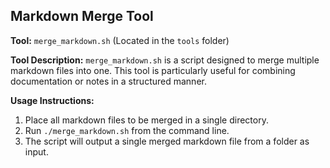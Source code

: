 ## Markdown Merge Tool

**Tool:** `merge_markdown.sh` (Located in the `tools` folder)

**Tool Description:** `merge_markdown.sh` is a script designed to merge multiple markdown files into one. This tool is particularly useful for combining documentation or notes in a structured manner.

**Usage Instructions:**

1. Place all markdown files to be merged in a single directory.
2. Run `./merge_markdown.sh` from the command line.
3. The script will output a single merged markdown file from a folder as input.